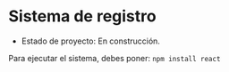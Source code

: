 <h1>Sistema de registro</h1>

- Estado de proyecto: En construcción.

Para ejecutar el sistema, debes poner:
```npm install react```
